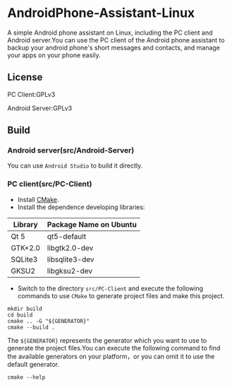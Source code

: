 # AndroidPhone-Assistant-Linux
A simple Android phone assistant on Linux, including the PC client and Android server.You can use the PC client of the Android phone assistant to backup your android phone's short messages and contacts, and manage your apps on your phone easily.


## License
PC Client:GPLv3

Android Server:GPLv3

## Build
### Android server(src/Android-Server)
You can use `Android Studio` to build it directly.

### PC client(src/PC-Client)
+ Install [CMake](http://www.cmake.org/download).
+ Install the dependence developing libraries:

| Library | Package Name on Ubuntu |
|---------|------------------------|
| Qt 5 | qt5-default |
| GTK+2.0 | libgtk2.0-dev |
| SQLite3 | libsqlite3-dev |
| GKSU2 | libgksu2-dev |

+ Switch to the directory `src/PC-Client` and execute the following commands to use `CMake` to generate project files and make this project. 
```
mkdir build
cd build
cmake .. -G "${GENERATOR}" 
cmake --build .
```

The `${GENERATOR}` represents the generator which you want to use to generate the project files.You can execute the following command to find the available generators on your platform，or you can omit it to use the default generator.

```
cmake --help
``` 